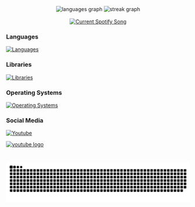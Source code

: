 <div align="center">
  <img src="https://github-readme-stats.vercel.app/api/top-langs?username=mateie&locale=en&hide_title=false&layout=compact&card_width=320&langs_count=5&theme=gotham&hide_border=false" height="150" alt="languages graph"  />
  <img src="https://streak-stats.demolab.com?user=mateie&locale=en&mode=daily&theme=gotham&hide_border=false&border_radius=5" height="150" alt="streak graph"  />
</div>

<br clear="both">

<div align="center">
<a href="https://mateie.pythonanywhere.com/link">
  <img
    src="https://mateie.pythonanywhere.com?scan=true&eq_color=rainbow&theme=dark"
    alt="Current Spotify Song"
  />
</a>
</div>

### Languages
[![Languages](https://skillicons.dev/icons?i=ts,js,java,cpp,python)](https://mateie.dev)

### Libraries
[![Libraries](https://skillicons.dev/icons?i=react,redux,graphql)](https://mateie.dev)

### Operating Systems
[![Operating Systems](https://skillicons.dev/icons?i=windows,arch,apple)](https://mateie.dev)

### Social Media
[![Youtube](https://img.shields.io/static/v1?message=Youtube&logo=youtube&label=&color=FF0000&logoColor=white&labelColor=&style=for-the-badge)](https://www.youtube.com/channel/UCyEKmtPWdnhMnxT_80XF25Q")

<div align="left">
  <a href="https://www.youtube.com/channel/UCyEKmtPWdnhMnxT_80XF25Q" target="_blank">
    <img src="https://img.shields.io/static/v1?message=Youtube&logo=youtube&label=&color=FF0000&logoColor=white&labelColor=&style=for-the-badge" height="35" alt="youtube logo"  />
  </a>
</div>

###

<br clear="both">

<img src="https://raw.githubusercontent.com/mateie/mateie/output/snake.svg" alt="Snake animation" />

###
